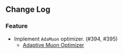 ## Change Log

### Feature

* Implement `AdaMuon` optimizer. (#394, #395)
    * [Adaptive Muon Optimizer](https://arxiv.org/abs/2507.11005v1)
